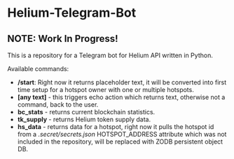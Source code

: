 # Helium-Telegram-Bot
## NOTE: Work In Progress!
This is a repository for a Telegram bot for Helium API written in Python.

Available commands: 
- **/start**: Right now it returns placeholder text, it will be converted into first time setup for a hotspot owner with one or multiple hotspots.
- **[any text]** - this triggers echo action which returns text, otherwise not a command, back to the user.
- **bc_stats** - returns current blockchain statistics.
- **tk_supply** - returns Helium token supply data.
- **hs_data** - returns data for a hotspot, right now it pulls the hotspot id from a *.secret/secrets.json* HOTSPOT_ADDRESS attribute which was not included in the repository, will be replaced with ZODB persistent object DB.
